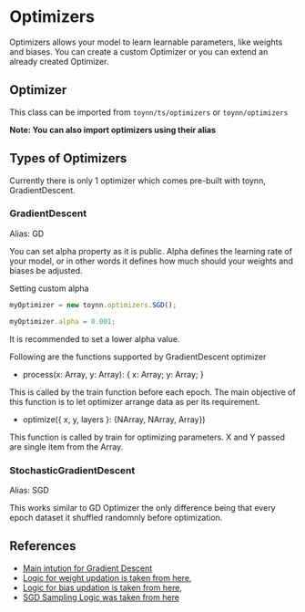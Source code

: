 # Optimizers

Optimizers allows your model to learn learnable parameters, like weights and biases. You can create a custom Optimizer or you can extend an already created Optimizer.

## Optimizer

This class can be imported from `toynn/ts/optimizers` or `toynn/optimizers`

**Note: You can also import optimizers using their alias**

## Types of Optimizers

Currently there is only 1 optimizer which comes pre-built with toynn, GradientDescent.

### GradientDescent

Alias: GD

You can set alpha property as it is public. Alpha defines the learning rate of your model, or in other words it defines how much should your weights and biases be adjusted.

Setting custom alpha

```js
myOptimizer = new toynn.optimizers.SGD();

myOptimizer.alpha = 0.001;
```

It is recommended to set a lower alpha value.

Following are the functions supported by GradientDescent optimizer

- process(x: Array<NArray>, y: Array<NArray>): {
  x: Array<NArray>;
  y: Array<NArray>;
  }

This is called by the train function before each epoch. The main objective of this function is to let optimizer arrange data as per its requirement.

- optimize({ x, y, layers }: {NArray, NArray, Array<Layer>})

This function is called by train for optimizing parameters. X and Y passed are single item from the Array<NArray>.

### StochasticGradientDescent

Alias: SGD

This works similar to GD Optimizer the only difference being that every epoch dataset it shuffled randomnly before optimization.

## References

- [Main intution for Gradient Descent](https://www.geeksforgeeks.org/how-to-implement-a-gradient-descent-in-python-to-find-a-local-minimum/)
- [Logic for weight updation is taken from here](https://www.geeksforgeeks.org/implementation-of-neural-network-from-scratch-using-numpy/amp/),
- [Logic for bias updation is taken from here](https://stackoverflow.com/a/13342725),
- [SGD Sampling Logic was taken from here](https://stackoverflow.com/a/11935263)
